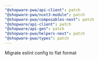 ```yaml
---
"@shopware-pwa/api-client": patch
"@shopware-pwa/nuxt3-module": patch
"@shopware-pwa/composables-next": patch
"@shopware/api-client": patch
"@shopware/api-gen": patch
"@shopware-pwa/helpers-next": patch
"@shopware-pwa/types": patch
---
```


Migrate eslint config to flat format
